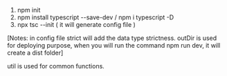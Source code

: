 1. npm init 
2. npm install typescript --save-dev /    npm i typescript -D
3. npx tsc --init ( it will generate config file ) 

[Notes:  in config file strict will add the data type strictness. 
outDir is used for deploying purpose, when you will run the command npm run dev, it will create a dist folder]

util is used for common functions.